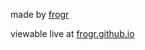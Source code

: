 made by [frogr](http://github.com/frogr)

viewable live at [frogr.github.io](http://frogr.github.io)
